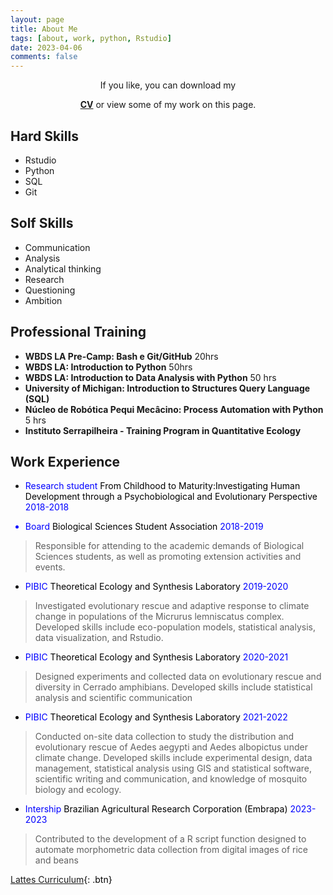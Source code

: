 ```yaml
---
layout: page
title: About Me
tags: [about, work, python, Rstudio]
date: 2023-04-06
comments: false
---
```

    
<!--<center><a href="http://taylantatli.github.io/Moon"><b>CV</b></a> is a minimal, one column jekyll theme.</center> <-->

<center><p>If you like, you can download my </p><a href="https://drive.google.com/file/d/1qGlpzzfgkXpHx_l4wmmk-MRTaaJ5YK9a/view?usp=sharing"><b>CV</b></a> or view some of my work on this page.</center>

## Hard Skills 
* Rstudio
* Python
* SQL
* Git

## Solf Skills 
* Communication 
* Analysis 
* Analytical thinking 
* Research 
* Questioning 
* Ambition

## Professional Training 

*  **WBDS LA Pre-Camp: Bash e Git/GitHub** 20hrs 
*  **WBDS LA: Introduction to Python** 50hrs 
*  **WBDS LA: Introduction to Data Analysis with Python** 50 hrs
* **University of Michigan: Introduction to Structures Query Language (SQL)** 
*  **Núcleo de Robótica Pequi Mecâcino: Process Automation with Python** 5 hrs
*  **Instituto Serrapilheira - Training Program in Quantitative Ecology** 

## Work Experience 

* <font color=blue>Research student <font color= black> From Childhood to Maturity:Investigating Human Development through a Psychobiological and Evolutionary Perspective <font color=blue> 2018-2018

* <font color=blue> Board <font color= black>Biological Sciences Student Association <font color=blue> 2018-2019 <font color= black> 
&nbsp; 

>Responsible for attending to the academic demands of Biological Sciences students, as well as promoting extension activities and events.

* <font color=blue> PIBIC<font color= black> Theoretical Ecology and Synthesis Laboratory <font color=blue> 2019-2020 <font color= black>
&nbsp; 

>Investigated evolutionary rescue and adaptive response to climate change in populations of the Micrurus lemniscatus complex. Developed skills include eco-population models, statistical analysis, data visualization, and Rstudio.

* <font color=blue> PIBIC<font color= black> Theoretical Ecology and Synthesis Laboratory <font color=blue> 2020-2021 <font color= black>
&nbsp; 

>Designed experiments and collected data on evolutionary rescue and diversity in Cerrado amphibians. Developed skills include statistical analysis and scientific communication 

* <font color=blue> PIBIC <font color= black> Theoretical Ecology and Synthesis Laboratory <font color=blue> 2021-2022 <font color= black>
&nbsp;

>Conducted on-site data collection to study the distribution and evolutionary rescue of Aedes aegypti and Aedes albopictus under climate change. Developed skills include experimental design, data management, statistical analysis using GIS and statistical software, scientific writing and communication, and knowledge of mosquito biology and ecology.

* <font color=blue> Intership <font color= black>Brazilian Agricultural Research Corporation (Embrapa) <font color=blue> 2023-2023 <font color= black>
&nbsp;

>Contributed to the development of a R script function designed to automate morphometric data collection from digital images of rice and beans

      
[Lattes Curriculum](http://lattes.cnpq.br/9326098337353690){: .btn}

